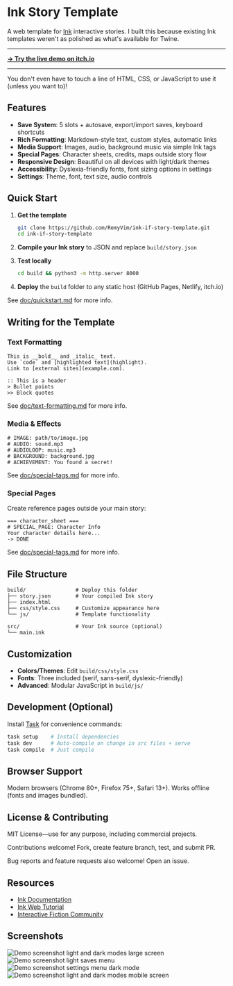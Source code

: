 # Ink Story Template

A web template for [Ink](https://www.inklestudios.com/ink/) interactive stories. I built this because existing Ink templates weren't as polished as what's available for Twine.

---

**[→ Try the live demo on itch.io](https://remy-vim.itch.io/ink-template)**

---

You don't even have to touch a line of HTML, CSS, or JavaScript to use it (unless you want to)!

## Features

- **Save System**: 5 slots + autosave, export/import saves, keyboard shortcuts
- **Rich Formatting**: Markdown-style text, custom styles, automatic links
- **Media Support**: Images, audio, background music via simple Ink tags
- **Special Pages**: Character sheets, credits, maps outside story flow
- **Responsive Design**: Beautiful on all devices with light/dark themes
- **Accessibility**: Dyslexia-friendly fonts, font sizing options in settings
- **Settings**: Theme, font, text size, audio controls

## Quick Start

1. **Get the template**

   ```bash
   git clone https://github.com/RemyVim/ink-if-story-template.git
   cd ink-if-story-template
   ```

2. **Compile your Ink story** to JSON and replace `build/story.json`

3. **Test locally**

   ```bash
   cd build && python3 -m http.server 8000
   ```

4. **Deploy** the `build` folder to any static host (GitHub Pages, Netlify, itch.io)

See [doc/quickstart.md](doc/quickstart.md) for more info.

## Writing for the Template

### Text Formatting

```ink
This is __bold__ and _italic_ text.
Use `code` and [highlighted text](highlight).
Link to [external sites](example.com).

:: This is a header
> Bullet points
>> Block quotes
```

See [doc/text-formatting.md](doc/text-formatting.md) for more info.

### Media & Effects

```ink
# IMAGE: path/to/image.jpg
# AUDIO: sound.mp3
# AUDIOLOOP: music.mp3
# BACKGROUND: background.jpg
# ACHIEVEMENT: You found a secret!
```

See [doc/special-tags.md](doc/special-tags.md) for more info.

### Special Pages

Create reference pages outside your main story:

```ink
=== character_sheet ===
# SPECIAL_PAGE: Character Info
Your character details here...
-> DONE
```

See [doc/special-tags.md](doc/special-tags.md) for more info.

## File Structure

```
build/                # Deploy this folder
├── story.json        # Your compiled Ink story
├── index.html
├── css/style.css     # Customize appearance here
└── js/               # Template functionality

src/                  # Your Ink source (optional)
└── main.ink
```

## Customization

- **Colors/Themes**: Edit `build/css/style.css`
- **Fonts**: Three included (serif, sans-serif, dyslexic-friendly)
- **Advanced**: Modular JavaScript in `build/js/`

## Development (Optional)

Install [Task](https://taskfile.dev/) for convenience commands:

```bash
task setup    # Install dependencies
task dev      # Auto-compile on change in src files + serve
task compile  # Just compile
```

## Browser Support

Modern browsers (Chrome 80+, Firefox 75+, Safari 13+). Works offline (fonts and images bundled).

## License & Contributing

MIT License—use for any purpose, including commercial projects.

Contributions welcome! Fork, create feature branch, test, and submit PR.

Bug reports and feature requests also welcome! Open an issue.

## Resources

- [Ink Documentation](https://github.com/inkle/ink)
- [Ink Web Tutorial](https://www.inklestudios.com/ink/web-tutorial/)
- [Interactive Fiction Community](https://intfiction.org/)

## Screenshots

![Demo screenshot light and dark modes large screen](/screenshots/ink-template-dark-light-themes.png)
![Demo screenshot light saves menu](/screenshots/ink-template-save-menu.png)
![Demo screenshot settings menu dark mode](/screenshots/ink-template-settings-menu.png)
![Demo screenshot light and dark modes mobile screen](/screenshots/ink-template-dark-light-themes-mobile.png)
